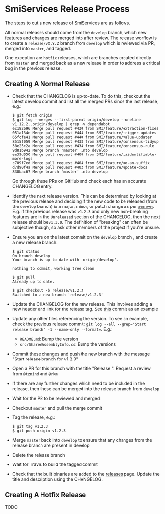 # SmiServices Release Process

The steps to cut a new release of SmiServices are as follows.

All normal releases should come from the `develop` branch, which new features and changes are merged into after review. The release worflow is to create a `release/vX.Y.Z` branch from `develop` which is reviewed via PR, merged into `master`, and tagged.

One exception are `hotfix` releases, which are branches created directly from `master` and merged back as a new release in order to address a critical bug in the previous release.

## Creating A Normal Release

-   Check that the CHANGELOG is up-to-date. To do this, checkout the latest develop commit and list all the merged PRs since the last release, e.g.:
    ```console
    $ git fetch origin
    $ git log --merges --first-parent origin/develop --oneline v1.12.2..origin/develop | grep -v dependabot
    ec182696 Merge pull request #430 from SMI/feature/extraction-fixes
    051a134e Merge pull request #444 from SMI/feature/trigger-updates
    65fcfe41 Merge pull request #440 from SMI/feature/value-updater
    8515f059 Merge pull request #438 from SMI/feature/consensus-tidyup
    38e25c2a Merge pull request #434 from SMI/feature/consensus-rule
    9d81b942 Merge branch 'master' into develop
    ee39d850 Merge pull request #408 from SMI/feature/isidentifiable-more-logs
    c709f7ed Merge pull request #404 from SMI/feature/no-an-suffix
    d7d90f4a Merge pull request #402 from SMI/feature/update-docs
    830bac67 Merge branch 'master' into develop
    ```
    Go through these PRs on GitHub and check each has an accurate CHANGELOG entry.

-   Identify the next release version. This can be determined by looking at the previous release and deciding if the new code to be released (from the `develop` branch) is a major, minor, or patch change as per [semver](https://semver.org). E.g. if the previous release was `v1.2.3` and only new non-breaking features are in the `Unreleased` section of the CHANGELOG, then the next release should be`v1.3.0`. The definition of "breaking" can often be subjective though, so ask other members of the project if you're unsure.

-   Ensure you are on the latest commit on the `develop` branch , and create a new release branch:

    ```console
    $ git status
    On branch develop
    Your branch is up to date with 'origin/develop'.

    nothing to commit, working tree clean

    $ git pull
    Already up to date.

    $ git checkout -b release/v1.2.3
    Switched to a new branch 'release/v1.2.3'
    ```

-   Update the CHANGELOG for the new release. This involves adding a new header and link for the release tag. See [this](https://github.com/SMI/SmiServices/commit/c8e198f937779debcc65b72d074b9bce7dad4691#diff-06572a96a58dc510037d5efa622f9bec8519bc1beab13c9f251e97e657a9d4ed) commit as an example
-   Update any other files referencing the version. To see an example, check the previous release commit: `git log --all --grep="Start release branch" -1 --name-only --format=`. E.g.:
    -   `README.md`: Bump the version
    -   `src/SharedAssemblyInfo.cs`: Bump the versions

-   Commit these changes and push the new branch with the message "Start release branch for v1.2.3"
-   Open a PR for this branch with the title "Release <version>". Request a review from `@tznind` and `@rkm`
-   If there are any further changes which need to be included in the release, then these can be merged into the release branch from `develop`
-   Wait for the PR to be reviewed and merged
-   Checkout `master` and pull the merge commit
-   Tag the release, e.g.:
    ```console
    $ git tag v1.2.3
    $ git push origin v1.2.3
    ```

-   Merge `master` back into `develop` to ensure that any changes from the release branch are present in develop
-   Delete the release branch
-   Wait for Travis to build the tagged commit
-   Check that the built binaries are added to the [releases](https://github.com/SMI/SmiServices/releases) page. Update the title and description using the CHANGELOG.

## Creating A Hotfix Release

TODO
